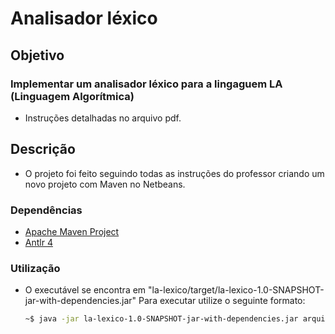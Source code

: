 #   Analisador léxico

##  Objetivo

### Implementar um analisador léxico para a lingaguem LA (Linguagem Algorítmica) 

-   Instruções detalhadas no arquivo pdf.

##  Descrição 

-   O projeto foi feito seguindo todas as instruções do professor criando um novo projeto com Maven no Netbeans.

### Dependências

-   [Apache Maven Project](https://maven.apache.org)
-   [Antlr 4](https://www.antlr.org)

### Utilização

-   O executável se encontra em "la-lexico/target/la-lexico-1.0-SNAPSHOT-jar-with-dependencies.jar"
    Para executar utilize o seguinte formato:
    ```bash
    ~$ java -jar la-lexico-1.0-SNAPSHOT-jar-with-dependencies.jar arquivoEntrada.txt arquivoSaida.txt
    ```
